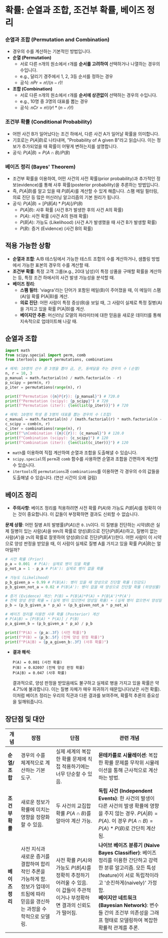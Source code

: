 # 확률: 순열과 조합, 조건부 확률, 베이즈 정리

### 순열과 조합 (Permutation and Combination)
- 경우의 수를 계산하는 기본적인 방법입니다.
- **순열 (Permutation)**
    - 서로 다른 n개의 원소에서 r개를 **순서를 고려하여** 선택하거나 나열하는 경우의 수입니다.
    - e.g., 달리기 경주에서 1, 2, 3등 순서를 정하는 경우
    - 공식: $nPr = n! / (n-r)!$
- **조합 (Combination)**
    - 서로 다른 n개의 원소에서 r개를 **순서에 상관없이** 선택하는 경우의 수입니다.
    - e.g., 10명 중 3명의 대표를 뽑는 경우
    - 공식: $nCr = n! / (r! * (n-r)!)$

### 조건부 확률 (Conditional Probability)
- 어떤 사건 B가 일어났다는 조건 하에서, 다른 사건 A가 일어날 확률을 의미합니다.
- 기호로는 $P(A|B)$로 나타내며, "Probability of A given B"라고 읽습니다. 이는 정보가 추가되었을 때 확률이 어떻게 변하는지를 설명합니다.
- 공식: $P(A|B) = P(A ∩ B) / P(B)$

### 베이즈 정리 (Bayes' Theorem)
- 조건부 확률을 이용하여, 어떤 사건의 사전 확률(prior probability)과 추가적인 정보(evidence)를 통해 사후 확률(posterior probability)을 추론하는 방법입니다.
- 즉, $P(A|B)$를 알고 있을 때 $P(B|A)$를 계산할 수 있게 해줍니다. 스팸 메일 필터링, 의료 진단 등 많은 머신러닝 알고리즘의 기본 원리가 됩니다.
- 공식: $P(A|B) = [P(B|A) * P(A)] / P(B)$
    - $P(A|B)$: 사후 확률 (사건 B가 발생한 후의 사건 A의 확률)
    - $P(A)$: 사전 확률 (사건 A의 원래 확률)
    - $P(B|A)$: 가능도 (Likelihood) (사건 A가 발생했을 때 사건 B가 발생할 확률)
    - $P(B)$: 증거 (Evidence) (사건 B의 확률)

## 적용 가능한 상황

- **순열과 조합**: A/B 테스팅에서 가능한 테스트 조합의 수를 계산하거나, 샘플링 방법에서 가능한 표본의 경우의 수를 계산할 때.
- **조건부 확률**: 특정 고객 그룹(e.g., 20대 남성)이 특정 상품을 구매할 확률을 계산하는 등, 특정 조건 하에서의 사건 발생 가능성을 분석할 때.
- **베이즈 정리**: 
    - **스팸 필터**: 'viagra'라는 단어가 포함된 메일(B)이 주어졌을 때, 이 메일이 스팸(A)일 확률 P(A|B)를 계산.
    - **의료 진단**: 어떤 사람이 특정 증상(B)을 보일 때, 그 사람이 실제로 특정 질병(A)을 가지고 있을 확률 P(A|B)를 계산.
    - **베이지안 추론**: 머신러닝 모델의 파라미터에 대한 믿음을 새로운 데이터를 통해 지속적으로 업데이트해 나갈 때.

## 순열과 조합

```python
import math
from scipy.special import perm, comb
from itertools import permutations, combinations

# 예제: 10명의 선수 중 3명을 뽑아 금, 은, 동메달을 주는 경우의 수 (순열)
n, r = 10, 3
p_manual = math.factorial(n) / math.factorial(n - r)
p_scipy = perm(n, r)
p_iter = permutations(range(n), r)

print(f"Permutation ({n}P{r}): {p_manual}") # 720.0
print(f"Permutation (scipy): {p_scipy}") # 720
print(f"Permutation (iter): {len(list(p_iter))}") # 720

# 예제: 10명의 학생 중 3명의 대표를 뽑는 경우의 수 (조합)
c_manual = math.factorial(n) / (math.factorial(r) * math.factorial(n - r))
c_scipy = comb(n, r)
c_iter = combinations(range(n), r)
print(f"\nCombination ({n}C{r}): {c_manual}") # 120.0
print(f"Combination (scipy): {c_scipy}") # 120
print(f"Combination (iter): {len(list(c_iter))}") # 120
```
- `math`를 이용하여 직접 계산하여 순열과 조합을 도출해낼 수 있습니다.
- `scipy.special`의 `perm`과 `comb` 함수를 사용하면 순열과 조합을 간편하게 계산할 수 있습니다.
- `itertools`의 `permutations`과 `combinations`를 이용하면 각 경우의 수의 값들을 도출해낼 수 있습니다. (연산 시간이 오래 걸림)

## 베이즈 정리

- **주의사항**: 베이즈 정리를 적용하려면 사전 확률 $P(A)$와 가능도 $P(B|A)$를 정확히 아는 것이 중요합니다. 이 값들이 부정확하면 결과도 신뢰할 수 없습니다.
  
**문제 상황**: 어떤 질병 A의 발병률($P(A)$)은 `0.1%`이다. 이 질병을 진단하는 시약($B$)은 실제 질병이 있는 사람($A$)을 `99%`의 확률로 양성($B$)으로 진단($P(B|A)$)하고, 질병이 없는 사람($A'$)을 `2%`의 확률로 잘못하여 양성($B$)으로 진단($P(B|A')$)한다. 어떤 사람이 이 시약으로 양성 판정을 받았을 때, 이 사람이 실제로 질병 A를 가지고 있을 확률 $P(A|B)$는 얼마일까?

```python
# 사전 확률 (Prior)
p_a = 0.001  # P(A): 실제로 병이 있을 확률
p_not_a = 1 - p_a # P(A'): 실제로 병이 없을 확률

# 가능도 (Likelihood)
p_b_given_a = 0.99 # P(B|A): 병이 있을 때 양성으로 진단할 확률 (민감도)
p_b_given_not_a = 0.02 # P(B|A'): 병이 없을 때 양성으로 진단할 확률 (위양성률)

# 증거 (Evidence) 계산: P(B) = P(B|A)*P(A) + P(B|A')*P(A')
# 전체 양성 판정 확률 = (실제 병이 있으면서 양성일 확률) + (실제 병이 없으면서 양성일 확률)
p_b = (p_b_given_a * p_a) + (p_b_given_not_a * p_not_a)

# 베이즈 정리를 이용한 사후 확률 (Posterior) 계산
# P(A|B) = [P(B|A) * P(A)] / P(B)
p_a_given_b = (p_b_given_a * p_a) / p_b

print(f"P(A) = {p_a:.3f} (사전 확률)")
print(f"P(B) = {p_b:.5f} (전체 양성 판정 확률)")
print(f"P(A|B) = {p_a_given_b:.3f} (사후 확률)")
```
- **결과 해석**:
    ```
    P(A) = 0.001 (사전 확률)
    P(B) = 0.02097 (전체 양성 판정 확률)
    P(A|B) = 0.047 (사후 확률)
    ```
    결과적으로, 양성 판정을 받았음에도 불구하고 실제로 병을 가지고 있을 확률은 약 4.7%에 불과합니다. 이는 질병 자체가 매우 희귀하기 때문입니다(낮은 사전 확률). 이처럼 베이즈 정리는 우리의 직관과 다른 결과를 보여주며, 확률적 추론의 중요성을 일깨워줍니다.

## 장단점 및 대안

| 개념 | 장점 | 단점 | 관련 개념 |
|---|---|---|---|
| **순열/조합** | 경우의 수를 체계적으로 계산하는 기본 도구. | 실제 세계의 복잡한 확률 문제에 직접 적용하기에는 너무 단순할 수 있음. | **몬테카를로 시뮬레이션**: 복잡한 확률 문제를 무작위 시뮬레이션을 통해 근사적으로 계산하는 방법. |
| **조건부 확률** | 새로운 정보가 확률에 미치는 영향을 정량화할 수 있음. | 두 사건의 교집합 확률 $P(A ∩ B)$를 알아야 계산 가능. | **독립 사건 (Independent Events)**: 한 사건의 발생이 다른 사건의 발생 확률에 영향을 주지 않는 경우. $P(A\|B) = P(A)$. 이 경우 $P(A ∩ B) = P(A) * P(B)$로 간단히 계산됨. |
| **베이즈 정리** | 사전 지식과 새로운 증거를 결합하여 합리적인 추론을 가능하게 함. 정보가 업데이트됨에 따라 믿음을 갱신하는 과정을 수학적으로 모델링. | 사전 확률 $P(A)$와 가능도 $P(B\|A)$를 정확히 추정하기 어려울 수 있음. 이 값들이 주관적이거나 부정확하면 결과의 신뢰도가 떨어짐. | **나이브 베이즈 분류기 (Naive Bayes Classifier)**: 베이즈 정리를 이용한 간단하고 강력한 분류 알고리즘. 모든 특성(feature)이 서로 독립적이라고 '순진하게(naively)' 가정함. <br> **베이지안 네트워크 (Bayesian Network)**: 변수들 간의 조건부 의존성을 그래프 형태로 모델링하여 복잡한 확률적 관계를 추론. |
